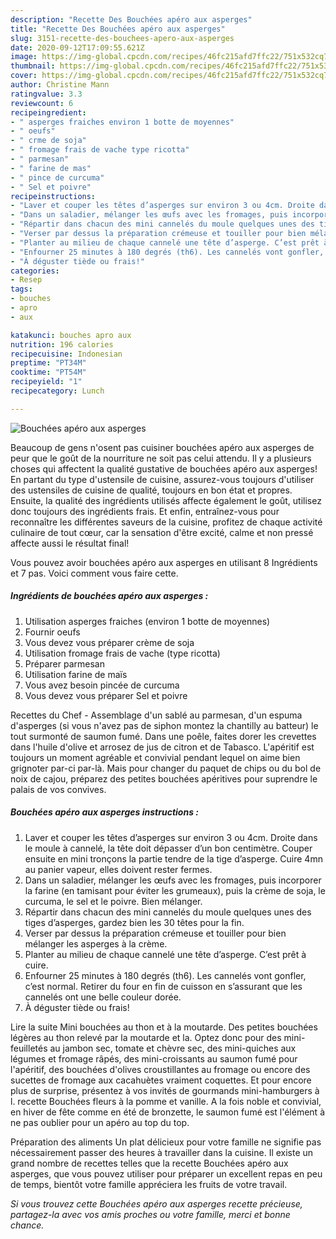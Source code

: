 ```yaml
---
description: "Recette Des Bouchées apéro aux asperges"
title: "Recette Des Bouchées apéro aux asperges"
slug: 3151-recette-des-bouchees-apero-aux-asperges
date: 2020-09-12T17:09:55.621Z
image: https://img-global.cpcdn.com/recipes/46fc215afd7ffc22/751x532cq70/bouchees-apero-aux-asperges-photo-principale-de-la-recette.jpg
thumbnail: https://img-global.cpcdn.com/recipes/46fc215afd7ffc22/751x532cq70/bouchees-apero-aux-asperges-photo-principale-de-la-recette.jpg
cover: https://img-global.cpcdn.com/recipes/46fc215afd7ffc22/751x532cq70/bouchees-apero-aux-asperges-photo-principale-de-la-recette.jpg
author: Christine Mann
ratingvalue: 3.3
reviewcount: 6
recipeingredient:
- " asperges fraiches environ 1 botte de moyennes"
- " oeufs"
- " crme de soja"
- " fromage frais de vache type ricotta"
- " parmesan"
- " farine de mas"
- " pince de curcuma"
- " Sel et poivre"
recipeinstructions:
- "Laver et couper les têtes d’asperges sur environ 3 ou 4cm. Droite dans le moule à cannelé, la tête doit dépasser d’un bon centimètre. Couper ensuite en mini tronçons la partie tendre de la tige d’asperge. Cuire 4mn au panier vapeur, elles doivent rester fermes."
- "Dans un saladier, mélanger les œufs avec les fromages, puis incorporer la farine (en tamisant pour éviter les grumeaux), puis la crème de soja, le curcuma, le sel et le poivre. Bien mélanger."
- "Répartir dans chacun des mini cannelés du moule quelques unes des tiges d’asperges, gardez bien les 30 têtes pour la fin."
- "Verser par dessus la préparation crémeuse et touiller pour bien mélanger les asperges à la crème."
- "Planter au milieu de chaque cannelé une tête d’asperge. C’est prêt à cuire."
- "Enfourner 25 minutes à 180 degrés (th6). Les cannelés vont gonfler, c’est normal. Retirer du four en fin de cuisson en s’assurant que les cannelés ont une belle couleur dorée."
- "À déguster tiède ou frais!"
categories:
- Resep
tags:
- bouches
- apro
- aux

katakunci: bouches apro aux 
nutrition: 196 calories
recipecuisine: Indonesian
preptime: "PT34M"
cooktime: "PT54M"
recipeyield: "1"
recipecategory: Lunch

---
```



![Bouchées apéro aux asperges](https://img-global.cpcdn.com/recipes/46fc215afd7ffc22/751x532cq70/bouchees-apero-aux-asperges-photo-principale-de-la-recette.jpg)

Beaucoup de gens n'osent pas cuisiner bouchées apéro aux asperges de peur que le goût de la nourriture ne soit pas celui attendu. Il y a plusieurs choses qui affectent la qualité gustative de bouchées apéro aux asperges! En partant du type d'ustensile de cuisine, assurez-vous toujours d'utiliser des ustensiles de cuisine de qualité, toujours en bon état et propres. Ensuite, la qualité des ingrédients utilisés affecte également le goût, utilisez donc toujours des ingrédients frais. Et enfin, entraînez-vous pour reconnaître les différentes saveurs de la cuisine, profitez de chaque activité culinaire de tout cœur, car la sensation d'être excité, calme et non pressé affecte aussi le résultat final!

<!--inarticleads1-->

Vous pouvez avoir bouchées apéro aux asperges en utilisant 8 Ingrédients et 7 pas. Voici comment vous faire cette.

##### Ingrédients de bouchées apéro aux asperges :

1. Utilisation  asperges fraiches (environ 1 botte de moyennes)
1. Fournir  oeufs
1. Vous devez vous préparer  crème de soja
1. Utilisation  fromage frais de vache (type ricotta)
1. Préparer  parmesan
1. Utilisation  farine de maïs
1. Vous avez besoin  pincée de curcuma
1. Vous devez vous préparer  Sel et poivre


Recettes du Chef - Assemblage d&#39;un sablé au parmesan, d&#39;un espuma d&#39;asperges (si vous n&#39;avez pas de siphon montez la chantilly au batteur) le tout surmonté de saumon fumé. Dans une poêle, faites dorer les crevettes dans l&#39;huile d&#39;olive et arrosez de jus de citron et de Tabasco. L&#39;apéritif est toujours un moment agréable et convivial pendant lequel on aime bien grignoter par-ci par-là. Mais pour changer du paquet de chips ou du bol de noix de cajou, préparez des petites bouchées apéritives pour suprendre le palais de vos convives. 

<!--inarticleads2-->

##### Bouchées apéro aux asperges instructions :

1. Laver et couper les têtes d’asperges sur environ 3 ou 4cm. Droite dans le moule à cannelé, la tête doit dépasser d’un bon centimètre. Couper ensuite en mini tronçons la partie tendre de la tige d’asperge. Cuire 4mn au panier vapeur, elles doivent rester fermes.
1. Dans un saladier, mélanger les œufs avec les fromages, puis incorporer la farine (en tamisant pour éviter les grumeaux), puis la crème de soja, le curcuma, le sel et le poivre. Bien mélanger.
1. Répartir dans chacun des mini cannelés du moule quelques unes des tiges d’asperges, gardez bien les 30 têtes pour la fin.
1. Verser par dessus la préparation crémeuse et touiller pour bien mélanger les asperges à la crème.
1. Planter au milieu de chaque cannelé une tête d’asperge. C’est prêt à cuire.
1. Enfourner 25 minutes à 180 degrés (th6). Les cannelés vont gonfler, c’est normal. Retirer du four en fin de cuisson en s’assurant que les cannelés ont une belle couleur dorée.
1. À déguster tiède ou frais!


Lire la suite Mini bouchées au thon et à la moutarde. Des petites bouchées légères au thon relevé par la moutarde et la. Optez donc pour des mini-feuilletés au jambon sec, tomate et chèvre sec, des mini-quiches aux légumes et fromage râpés, des mini-croissants au saumon fumé pour l&#39;apéritif, des bouchées d&#39;olives croustillantes au fromage ou encore des sucettes de fromage aux cacahuètes vraiment coquettes. Et pour encore plus de surprise, présentez à vos invités de gourmands mini-hamburgers à l. recette Bouchées fleurs à la pomme et vanille. A la fois noble et convivial, en hiver de fête comme en été de bronzette, le saumon fumé est l&#39;élément à ne pas oublier pour un apéro au top du top. 

<!--inarticleads1-->

<p>
Préparation des aliments Un plat délicieux pour votre famille ne signifie pas nécessairement passer des heures à travailler dans la cuisine. Il existe un grand nombre de recettes telles que la recette Bouchées apéro aux asperges, que vous pouvez utiliser pour préparer un excellent repas en peu de temps, bientôt votre famille appréciera les fruits de votre travail.
</p>

<p>
<i>Si vous trouvez cette Bouchées apéro aux asperges recette précieuse, partagez-la avec vos amis proches ou votre famille, merci et bonne chance.</i>
</p>
